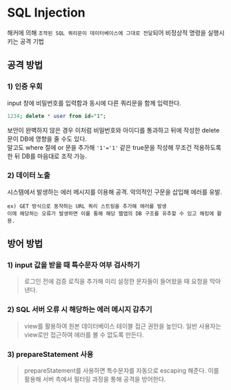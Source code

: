 # SQL Injection
해커에 의해 `조작된 SQL 쿼리문이 데이터베이스에 그대로 전달`되어 비정상적 명령을 실행시키는 공격 기법

## 공격 방법
### 1) 인증 우회
input 창에 비밀번호를 입력함과 동시에 다른 쿼리문을 함께 입력한다.
```sql
1234; delete * user from id="1";
```
보안이 완벽하지 않은 경우 이처럼 비밀번호와 아이디를 통과하고 뒤에 작성한 delete 문이 DB에 영향을 줄 수도 있다.<br>
말고도 where 절에 or 문을 추가해 `'1'='1'` 같은 true문을 작성해 무조건 적용하도록 한 뒤 DB를 마음대로 조작 가능.

### 2) 데이터 노출
시스템에서 발생하는 에러 메시지를 이용해 공격. 악의적인 구문을 삽입해 에러를 유발.
```
ex) GET 방식으로 동작하는 URL 쿼리 스트링을 추가해 에러를 발생
이에 해당하는 오류가 발생하면 이를 통해 해당 웹앱의 DB 구조를 유추할 수 있고 해킹에 활용.
```

## 방어 방법
### 1) input 값을 받을 때 특수문자 여부 검사하기
> 로그인 전에 검증 로직을 추가해 미리 설정한 문자들이 들어왔을 때 요청을 막아낸다.
### 2) SQL 서버 오류 시 해당하는 에러 메시지 감추기
> view를 활용하여 원본 데이터베이스 테이블 접근 권한을 높인다. 일반 사용자는 view로만 접근하여 에러를 볼 수 없도록 만든다.
### 3) prepareStatement 사용
> prepareStatement를 사용하면 특수문자를 자동으로 escaping 해준다. 이를 활용해 서버 측에서 필터링 과정을 통해 공격을 방어한다.